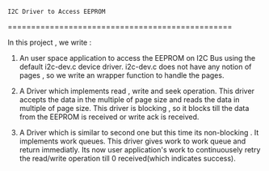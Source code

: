 	I2C Driver to Access EEPROM
================================================

In this project , we write :


1)	An user space application to access the EEPROM on I2C Bus using the default i2c-dev.c device driver.
	i2c-dev.c does not have any notion of pages , so we write an wrapper function to handle the pages.

2) 	A Driver  which implements read , write and seek operation. This driver accepts the data in the multiple of page size
	and reads the data in multiple of page size.
	This driver is blocking , so it blocks till the data from the EEPROM is received or write ack is received.

3)	A Driver which is similar to second one but this time its non-blocking .
	It implements work queues. This driver gives work to work queue and return immediatly.
	Its now user application's work to continuousely retry the read/write operation till 0 received(which indicates success).
	
